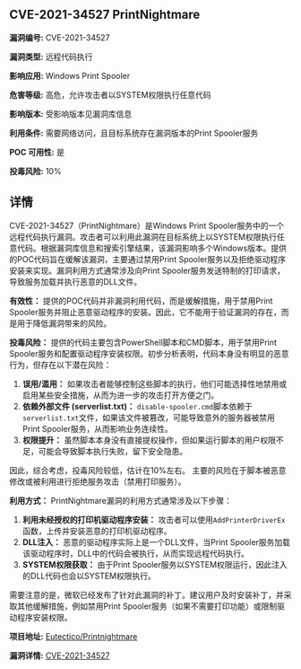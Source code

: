 ## CVE-2021-34527 PrintNightmare

**漏洞编号:** CVE-2021-34527

**漏洞类型:** 远程代码执行

**影响应用:** Windows Print Spooler

**危害等级:** 高危，允许攻击者以SYSTEM权限执行任意代码

**影响版本:** 受影响版本见漏洞库信息

**利用条件:** 需要网络访问，且目标系统存在漏洞版本的Print Spooler服务

**POC 可用性:** 是

**投毒风险:** 10%

## 详情

CVE-2021-34527（PrintNightmare）是Windows Print Spooler服务中的一个远程代码执行漏洞。攻击者可以利用此漏洞在目标系统上以SYSTEM权限执行任意代码。根据漏洞库信息和搜索引擎结果，该漏洞影响多个Windows版本。提供的POC代码旨在缓解该漏洞，主要通过禁用Print Spooler服务以及拒绝驱动程序安装来实现。漏洞利用方式通常涉及向Print Spooler服务发送特制的打印请求，导致服务加载并执行恶意的DLL文件。 

**有效性：** 提供的POC代码并非漏洞利用代码，而是缓解措施，用于禁用Print Spooler服务并阻止恶意驱动程序的安装。因此，它不能用于验证漏洞的存在，而是用于降低漏洞带来的风险。

**投毒风险：** 提供的代码主要包含PowerShell脚本和CMD脚本，用于禁用Print Spooler服务和配置驱动程序安装权限。初步分析表明，代码本身没有明显的恶意行为，但存在以下潜在风险：

1.  **误用/滥用：** 如果攻击者能够控制这些脚本的执行，他们可能选择性地禁用或启用某些安全措施，从而为进一步的攻击打开方便之门。
2.  **依赖外部文件 (serverlist.txt)：** `disable-spooler.cmd`脚本依赖于`serverlist.txt`文件，如果该文件被篡改，可能导致意外的服务器被禁用Print Spooler服务，从而影响业务连续性。
3.  **权限提升：** 虽然脚本本身没有直接提权操作，但如果运行脚本的用户权限不足，可能会导致脚本执行失败，留下安全隐患。

因此，综合考虑，投毒风险较低，估计在10%左右。 主要的风险在于脚本被恶意修改或被利用进行拒绝服务攻击（禁用打印服务）。

**利用方式：**  PrintNightmare漏洞的利用方式通常涉及以下步骤：

1.  **利用未经授权的打印机驱动程序安装：** 攻击者可以使用`AddPrinterDriverEx`函数，上传并安装恶意的打印机驱动程序。
2.  **DLL注入：** 恶意的驱动程序实际上是一个DLL文件，当Print Spooler服务加载该驱动程序时，DLL中的代码会被执行，从而实现远程代码执行。
3.  **SYSTEM权限获取：** 由于Print Spooler服务以SYSTEM权限运行，因此注入的DLL代码也会以SYSTEM权限执行。

需要注意的是，微软已经发布了针对此漏洞的补丁。建议用户及时安装补丁，并采取其他缓解措施，例如禁用Print Spooler服务（如果不需要打印功能）或限制驱动程序安装权限。

**项目地址:** [Eutectico/Printnightmare](https://github.com/Eutectico/Printnightmare)

**漏洞详情:** [CVE-2021-34527](https://nvd.nist.gov/vuln/detail/CVE-2021-34527)